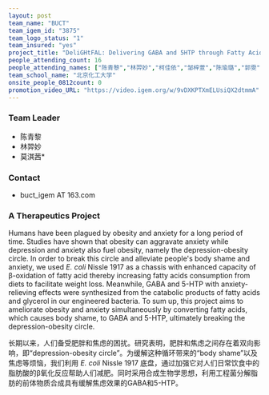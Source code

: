 ```yaml
---
layout: post
team_name: "BUCT"
team_igem_id: "3875"
team_logo_status: "1"
team_insured: "yes"
project_title: "DeliGHtFAL: Delivering GABA and 5HTP through Fatty Acid Lowering"
people_attending_count: 16
people_attending_names: ["陈青黎","林羿妙","柯佳依","邹梓萱","陈瑜璐","郭雯","黄琳琪","刘志廉","莫淇茜","沈麟","孙御婷","谭景","陶淘","王奥","徐子婷","刘淏晟"]
team_school_name: "北京化工大学"
onsite_people_0812count: 0
promotion_video_URL: "https://video.igem.org/w/9vDXKPTXmELUsiQX2dtmmA"
---
```



### Team Leader
* 陈青黎
* 林羿妙
* 莫淇茜*

### Contact
* buct_igem AT 163.com

### A Therapeutics Project

Humans have been plagued by obesity and anxiety for a long period of time. Studies have shown that obesity can aggravate anxiety while depression and anxiety also fuel obesity, namely the depression-obesity circle. In order to break this circle and alleviate people's body shame and anxiety, we used *E. coli* Nissle 1917 as a chassis with enhanced capacity of β-oxidation of fatty acid thereby increasing fatty acids consumption from diets to facilitate weight loss. Meanwhile, GABA and 5-HTP with anxiety-relieving effects were synthesized from the catabolic products of fatty acids and glycerol in our engineered bacteria. To sum up, this project aims to ameliorate obesity and anxiety simultaneously by converting fatty acids, which causes body shame, to GABA and 5-HTP, ultimately breaking the depression-obesity circle.

长期以来，人们备受肥胖和焦虑的困扰。研究表明，肥胖和焦虑之间存在着双向影响，即“depression-obesity circle”。为缓解这种循环带来的“body shame”以及焦虑等烦恼，我们利用 *E. coli* Nissle 1917 底盘，通过加强它对人们日常饮食中的脂肪酸的β氧化反应帮助人们减肥。同时采用合成生物学思想，利用工程菌分解脂肪的前体物质合成具有缓解焦虑效果的GABA和5-HTP。
